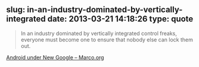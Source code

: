 slug: in-an-industry-dominated-by-vertically-integrated
date: 2013-03-21 14:18:26
type: quote
---

> In an industry dominated by vertically integrated control freaks, everyone must become one to ensure that nobody else can lock them out.

[Android under New Google – Marco.org](http://www.marco.org/2013/03/20/android-under-new-google)
